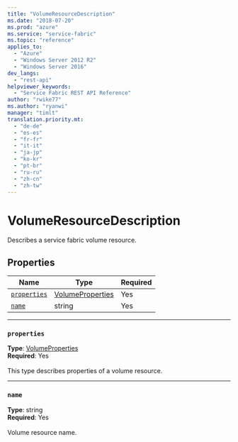 ```yaml
---
title: "VolumeResourceDescription"
ms.date: "2018-07-20"
ms.prod: "azure"
ms.service: "service-fabric"
ms.topic: "reference"
applies_to: 
  - "Azure"
  - "Windows Server 2012 R2"
  - "Windows Server 2016"
dev_langs: 
  - "rest-api"
helpviewer_keywords: 
  - "Service Fabric REST API Reference"
author: "rwike77"
ms.author: "ryanwi"
manager: "timlt"
translation.priority.mt: 
  - "de-de"
  - "es-es"
  - "fr-fr"
  - "it-it"
  - "ja-jp"
  - "ko-kr"
  - "pt-br"
  - "ru-ru"
  - "zh-cn"
  - "zh-tw"
---
```

# VolumeResourceDescription

Describes a service fabric volume resource.

## Properties
| Name | Type | Required |
| --- | --- | --- |
| [`properties`](#properties) | [VolumeProperties](sfclient-v63-model-volumeproperties.md) | Yes |
| [`name`](#name) | string | Yes |

____
### `properties`
__Type__: [VolumeProperties](sfclient-v63-model-volumeproperties.md) <br/>
__Required__: Yes<br/>
<br/>
This type describes properties of a volume resource.

____
### `name`
__Type__: string <br/>
__Required__: Yes<br/>
<br/>
Volume resource name.
